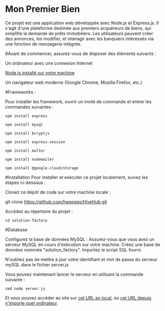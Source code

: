 # Mon Premier Bien 

Ce projet est une application web développée avec Node.js et Express.js. Il s'agit d'une plateforme destinée aux premiers acquéreurs de biens, qui simplifie la demande de prêts immobiliers. Les utilisateurs peuvent créer des annonces, les modifier, et interagir avec les banquiers intéressés via une fonction de messagerie intégrée.

#Avant de commencer, assurez-vous de disposer des éléments suivants :

Un ordinateur avec une connexion Internet

[Node.js installé sur votre machine](https://nodejs.org/fr/download)

Un navigateur web moderne (Google Chrome, Mozilla Firefox, etc.)

#Frameworks :

Pour installer les framework, ouvrir un invité de commande et entrer les commandes suivantes :

```npm install express```

```npm install mysql```

```npm install bcryptjs```

```npm install express-session```

```npm install multer```

```npm install nodemailer```

```npm install @google-cloud/storage```


#Installation
Pour installer et exécuter ce projet localement, suivez les étapes ci-dessous :

Clonez ce dépôt de code sur votre machine locale :

git clone https://github.com/heqqqqx/HiveHub.git

Accédez au répertoire du projet :

```cd solution-factory```

#Database 

Configurez la base de données MySQL :
Assurez-vous que vous avez un serveur MySQL en cours d'exécution sur votre machine.
Créez une base de données nommée "solution_factory".
Importez le script SQL fourni.

N'oubliez pas de mettre à jour votre identifiant et mot de passe du serveur mySQL dans le fichier server.js


Vous pouvez maintenant lancer le serveur en utilisant la commande suivante :

```cmd node server.js```

Et vous pouvez accéder au site sur [cet URL en local](http://localhost:3000/), ou [cet URL depuis n'importe quel ordinateur](http://77.68.80.193:3000/).
